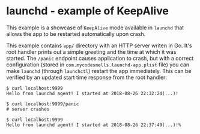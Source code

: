 # launchd - example of KeepAlive

This example is a showcase of `KeepAlive` mode available in `launchd` that allows the app to be restarted automatically upon crash.

This example contains `app/` directory with an HTTP server writen in Go. It's root handler prints out a simple greeting and the time at which it was started. The `/panic` endpoint causes application to crash, but with a correct configuration (stored in `com.mycodesmells.launchd-app.plist` file) you can make `launchd` (through `launchctl`) restart the app immediately. This can be verified by an updated start time response from the root handler:

    $ curl localhost:9999
    Hello from launchd agent! I started at 2018-08-26 22:32:24(...)!

    $ curl localhost:9999/panic
    # server crashes
    
    $ curl localhost:9999
    Hello from launchd agent! I started at 2018-08-26 22:37:49(...)!%
